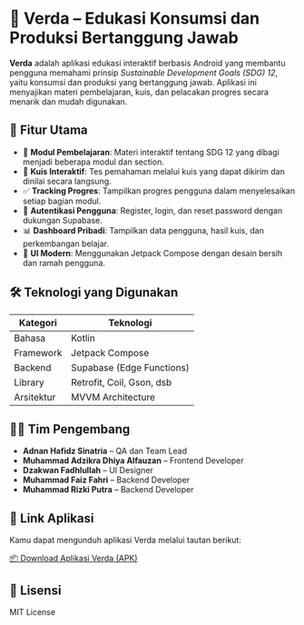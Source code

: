 # 📱 Verda – Edukasi Konsumsi dan Produksi Bertanggung Jawab

**Verda** adalah aplikasi edukasi interaktif berbasis Android yang membantu pengguna memahami prinsip *Sustainable Development Goals (SDG) 12*, yaitu konsumsi dan produksi yang bertanggung jawab. Aplikasi ini menyajikan materi pembelajaran, kuis, dan pelacakan progres secara menarik dan mudah digunakan.

## 🌟 Fitur Utama

* 📘 **Modul Pembelajaran**: Materi interaktif tentang SDG 12 yang dibagi menjadi beberapa modul dan section.
* 🧠 **Kuis Interaktif**: Tes pemahaman melalui kuis yang dapat dikirim dan dinilai secara langsung.
* ✅ **Tracking Progres**: Tampilkan progres pengguna dalam menyelesaikan setiap bagian modul.
* 🔐 **Autentikasi Pengguna**: Register, login, dan reset password dengan dukungan Supabase.
* 📊 **Dashboard Pribadi**: Tampilkan data pengguna, hasil kuis, dan perkembangan belajar.
* 📱 **UI Modern**: Menggunakan Jetpack Compose dengan desain bersih dan ramah pengguna.

## 🛠️ Teknologi yang Digunakan

| Kategori   | Teknologi                 |
| ---------- | ------------------------- |
| Bahasa     | Kotlin                    |
| Framework  | Jetpack Compose           |
| Backend    | Supabase (Edge Functions) |
| Library    | Retrofit, Coil, Gson, dsb |
| Arsitektur | MVVM Architecture         |

## 🧑‍💻 Tim Pengembang

* **Adnan Hafidz Sinatria** – QA dan Team Lead
* **Muhammad Adzikra Dhiya Alfauzan** – Frontend Developer
* **Dzakwan Fadhlullah** – UI Designer
* **Muhammad Faiz Fahri** – Backend Developer
* **Muhammad Rizki Putra** – Backend Developer


## 🔗 Link Aplikasi

Kamu dapat mengunduh aplikasi Verda melalui tautan berikut:

[📦 Download Aplikasi Verda (APK)](https://drive.google.com/file/d/1w48V_Zuh_ulQSkshyIiz97STusHbBtpb/view?usp=drive_link)

## 📄 Lisensi

MIT License
